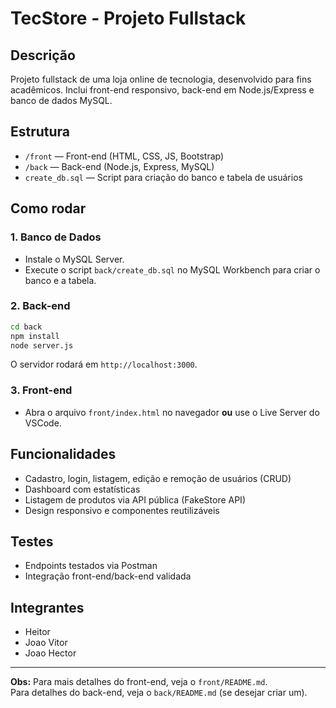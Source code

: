 # TecStore - Projeto Fullstack

## Descrição

Projeto fullstack de uma loja online de tecnologia, desenvolvido para fins acadêmicos. Inclui front-end responsivo, back-end em Node.js/Express e banco de dados MySQL.

## Estrutura

- `/front` — Front-end (HTML, CSS, JS, Bootstrap)
- `/back` — Back-end (Node.js, Express, MySQL)
- `create_db.sql` — Script para criação do banco e tabela de usuários

## Como rodar

### 1. Banco de Dados

- Instale o MySQL Server.
- Execute o script `back/create_db.sql` no MySQL Workbench para criar o banco e a tabela.

### 2. Back-end

```bash
cd back
npm install
node server.js
```
O servidor rodará em `http://localhost:3000`.

### 3. Front-end

- Abra o arquivo `front/index.html` no navegador **ou** use o Live Server do VSCode.

## Funcionalidades

- Cadastro, login, listagem, edição e remoção de usuários (CRUD)
- Dashboard com estatísticas
- Listagem de produtos via API pública (FakeStore API)
- Design responsivo e componentes reutilizáveis

## Testes

- Endpoints testados via Postman
- Integração front-end/back-end validada

## Integrantes

- Heitor
- Joao Vitor
- Joao Hector

---

**Obs:** Para mais detalhes do front-end, veja o `front/README.md`.  
Para detalhes do back-end, veja o `back/README.md` (se desejar criar um).
